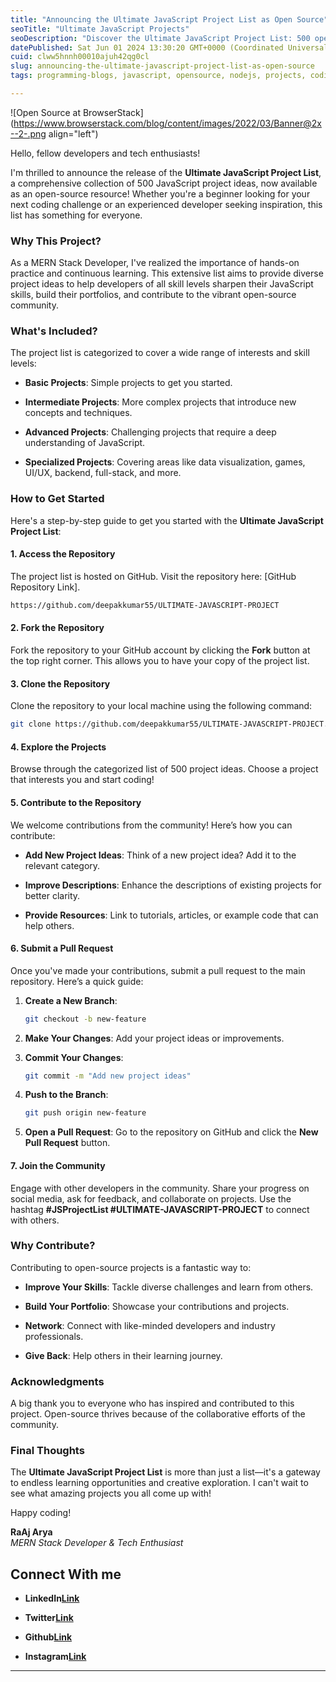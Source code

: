 ```yaml
---
title: "Announcing the Ultimate JavaScript Project List as Open Source"
seoTitle: "Ultimate JavaScript Projects"
seoDescription: "Discover the Ultimate JavaScript Project List: 500 open-source project ideas for all skill levels. Start coding and contribute today!"
datePublished: Sat Jun 01 2024 13:30:20 GMT+0000 (Coordinated Universal Time)
cuid: clww5hnnh00010ajuh42qg0cl
slug: announcing-the-ultimate-javascript-project-list-as-open-source
tags: programming-blogs, javascript, opensource, nodejs, projects, coding, programmer, frontend-development, mern, opensource-inactive, coder, programming-tips, backend-developments, ultimate-javascript-project, codemonster

---
```


![Open Source at BrowserStack](https://www.browserstack.com/blog/content/images/2022/03/Banner@2x--2-.png align="left")

Hello, fellow developers and tech enthusiasts!

I'm thrilled to announce the release of the **Ultimate JavaScript Project List**, a comprehensive collection of 500 JavaScript project ideas, now available as an open-source resource! Whether you're a beginner looking for your next coding challenge or an experienced developer seeking inspiration, this list has something for everyone.

### Why This Project?

As a MERN Stack Developer, I've realized the importance of hands-on practice and continuous learning. This extensive list aims to provide diverse project ideas to help developers of all skill levels sharpen their JavaScript skills, build their portfolios, and contribute to the vibrant open-source community.

### What's Included?

The project list is categorized to cover a wide range of interests and skill levels:

* **Basic Projects**: Simple projects to get you started.
    
* **Intermediate Projects**: More complex projects that introduce new concepts and techniques.
    
* **Advanced Projects**: Challenging projects that require a deep understanding of JavaScript.
    
* **Specialized Projects**: Covering areas like data visualization, games, UI/UX, backend, full-stack, and more.
    

### How to Get Started

Here's a step-by-step guide to get you started with the **Ultimate JavaScript Project List**:

#### 1\. Access the Repository

The project list is hosted on GitHub. Visit the repository here: \[GitHub Repository Link\].

```bash
https://github.com/deepakkumar55/ULTIMATE-JAVASCRIPT-PROJECT
```

#### 2\. Fork the Repository

Fork the repository to your GitHub account by clicking the **Fork** button at the top right corner. This allows you to have your copy of the project list.

#### 3\. Clone the Repository

Clone the repository to your local machine using the following command:

```bash
git clone https://github.com/deepakkumar55/ULTIMATE-JAVASCRIPT-PROJECT.git
```

#### 4\. Explore the Projects

Browse through the categorized list of 500 project ideas. Choose a project that interests you and start coding!

#### 5\. Contribute to the Repository

We welcome contributions from the community! Here’s how you can contribute:

* **Add New Project Ideas**: Think of a new project idea? Add it to the relevant category.
    
* **Improve Descriptions**: Enhance the descriptions of existing projects for better clarity.
    
* **Provide Resources**: Link to tutorials, articles, or example code that can help others.
    

#### 6\. Submit a Pull Request

Once you've made your contributions, submit a pull request to the main repository. Here’s a quick guide:

1. **Create a New Branch**:
    
    ```bash
    git checkout -b new-feature
    ```
    
2. **Make Your Changes**: Add your project ideas or improvements.
    
3. **Commit Your Changes**:
    
    ```bash
    git commit -m "Add new project ideas"
    ```
    
4. **Push to the Branch**:
    
    ```bash
    git push origin new-feature
    ```
    
5. **Open a Pull Request**: Go to the repository on GitHub and click the **New Pull Request** button.
    

#### 7\. Join the Community

Engage with other developers in the community. Share your progress on social media, ask for feedback, and collaborate on projects. Use the hashtag **#JSProjectList #ULTIMATE-JAVASCRIPT-PROJECT** to connect with others.

### Why Contribute?

Contributing to open-source projects is a fantastic way to:

* **Improve Your Skills**: Tackle diverse challenges and learn from others.
    
* **Build Your Portfolio**: Showcase your contributions and projects.
    
* **Network**: Connect with like-minded developers and industry professionals.
    
* **Give Back**: Help others in their learning journey.
    

### Acknowledgments

A big thank you to everyone who has inspired and contributed to this project. Open-source thrives because of the collaborative efforts of the community.

### Final Thoughts

The **Ultimate JavaScript Project List** is more than just a list—it's a gateway to endless learning opportunities and creative exploration. I can't wait to see what amazing projects you all come up with!

Happy coding!

**RaAj Arya**  
*MERN Stack Developer & Tech Enthusiast*

## Connect With me

* **LinkedIn**[**Link**](https://www.linkedin.com/in/raajaryan/)
    
* **Twitter**[**Link**](https://x.com/dk_raajaryan)
    
* **Github**[**Link**](http://github.com/deepakkumar55/)
    
* **Instagram**[**Link**](https://www.instagram.com/_nature__editing/)
    

---
